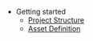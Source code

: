 - Getting started
  - [Project Structure](project_structure.md)
  - [Asset Definition](assets.md)
  
